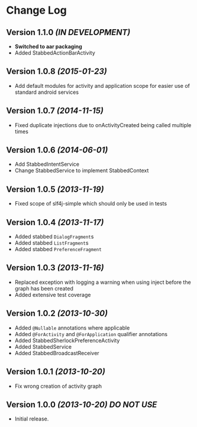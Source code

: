 Change Log
==========

Version 1.1.0 *(IN DEVELOPMENT)*
--------------------------------

* **Switched to aar packaging**
* Added StabbedActionBarActivity

Version 1.0.8 *(2015-01-23)*
--------------------------------

* Add default modules for activity and application scope for easier use of standard android services

Version 1.0.7 *(2014-11-15)*
--------------------------------

* Fixed duplicate injections due to onActivityCreated being called multiple times

Version 1.0.6 *(2014-06-01)*
--------------------------------

* Add StabbedIntentService 
* Change StabbedService to implement StabbedContext

Version 1.0.5 *(2013-11-19)*
--------------------------------

* Fixed scope of slf4j-simple which should only be used in tests

Version 1.0.4 *(2013-11-17)*
--------------------------------

* Added stabbed `DialogFragment`s
* Added stabbed `ListFragment`s
* Added stabbed `PreferenceFragment`

Version 1.0.3 *(2013-11-16)*
----------------------------

* Replaced exception with logging a warning when using inject before the graph has been created
* Added extensive test coverage

Version 1.0.2 *(2013-10-30)*
----------------------------

* Added `@Nullable` annotations where applicable
* Added `@ForActivity` and `@ForApplication` qualifier annotations
* Added StabbedSherlockPreferenceActivity
* Added StabbedService
* Added StabbedBroadcastReceiver

Version 1.0.1 *(2013-10-20)*
----------------------------

* Fix wrong creation of activity graph

Version 1.0.0 *(2013-10-20)* *DO NOT USE*
-----------------------------------------

* Initial release.
